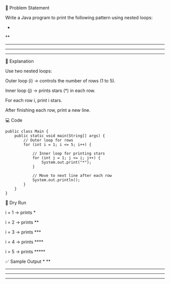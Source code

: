 📌 Problem Statement

Write a Java program to print the following pattern using nested loops:

*
**
***
****
*****

📝 Explanation

Use two nested loops:

Outer loop (i) → controls the number of rows (1 to 5).

Inner loop (j) → prints stars (*) in each row.

For each row i, print i stars.

After finishing each row, print a new line.

💻 Code
```
public class Main {
    public static void main(String[] args) {
        // Outer loop for rows
        for (int i = 1; i <= 5; i++) {
            
            // Inner loop for printing stars
            for (int j = 1; j <= i; j++) {
                System.out.print("*");
            }
            
            // Move to next line after each row
            System.out.println();
        }
    }
}
```

🔎 Dry Run

i = 1 → prints *

i = 2 → prints **

i = 3 → prints ***

i = 4 → prints ****

i = 5 → prints *****

✅ Sample Output
*
**
***
****
*****
